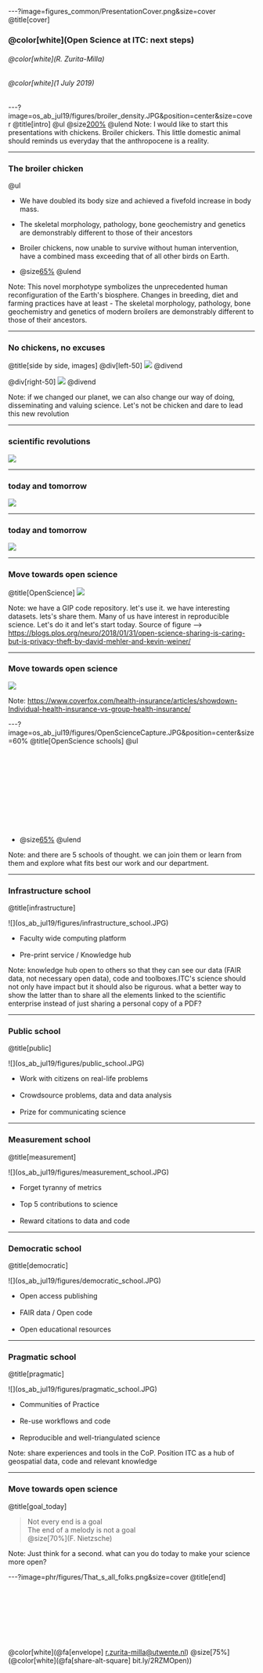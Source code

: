 ---?image=figures_common/PresentationCover.png&size=cover
@title[cover]
### @color[white](Open Science at ITC: next steps)
###### @color[white](R. Zurita-Milla)
###### @color[white](1 July 2019) 

---?image=os_ab_jul19/figures/broiler_density.JPG&position=center&size=cover
@title[intro]
@ul
@size[200%](Antropocene)
@ulend
Note: I would like to start this presentations with chickens. Broiler chickers. This little domestic animal should reminds us everyday that the anthropocene is a reality.

---
### The broiler chicken 

@ul
- We have doubled its body size and achieved a fivefold increase in body mass.

- The skeletal morphology, pathology, bone geochemistry and genetics are demonstrably different to those of their ancestors 

- Broiler chickens, now unable to survive without human intervention, have a combined mass exceeding that of all other birds on Earth. 

- @size[65%](DOI:10.1098/rsos.180325)
@ulend


Note: This novel morphotype symbolizes the unprecedented human reconfiguration of the Earth's biosphere. Changes in breeding, diet and farming practices have at least - The skeletal morphology, pathology, bone geochemistry and genetics of modern broilers are demonstrably different to those of their ancestors. 


---
### No chickens, no excuses  
@title[side by side, images]
@div[left-50]
![](os_ab_jul19/figures/broiler.jpg)
@divend

@div[right-50]
![](os_ab_jul19/figures/openscience_logo.png)
@divend

Note: if we changed our planet, we can also change our way of doing, disseminating and valuing science. Let's not be chicken and dare to lead this new revolution 

--- 
### scientific revolutions
![](os_ab_jul19/figures/cost_publishing.JPG)

---
### today and tomorrow
![](os_ab_jul19/figures/research_today_future.JPG)
 
---
### today and tomorrow
![](os_ab_jul19/figures/research_today_future2.JPG)
 
--- 
### Move towards open science 
@title[OpenScience]
![](phr/figures/OpenScience.png)

Note: we have a GIP code repository. let's use it. we have interesting datasets. lets's share them. Many of us have interest in reproducible science. Let's do it and let's start today. Source of figure --> https://blogs.plos.org/neuro/2018/01/31/open-science-sharing-is-caring-but-is-privacy-theft-by-david-mehler-and-kevin-weiner/

--- 
### Move towards open science 
![](os_ab_jul19/figures/individual_vs_family.jpg)

Note: https://www.coverfox.com/health-insurance/articles/showdown-Individual-health-insurance-vs-group-health-insurance/

---?image=os_ab_jul19/figures/OpenScienceCapture.JPG&position=center&size=60% 
@title[OpenScience schools]
@ul
<br><br><br><br><br><br><br><br><br><br><br>
- @size[65%](DOI:10.1007/978-3-319-00026-8_2)
@ulend

Note: and there are 5 schools of thought. we can join them or learn from them and explore what fits best our work and our department.
 
---
### Infrastructure school
@title[infrastructure]
<div class="left">
![](os_ab_jul19/figures/infrastructure_school.JPG)
</div>
<div class="right">
    <ul>
        <li>Faculty wide computing platform </li>
        <br>
        <li>‎Pre-print service / Knowledge hub </li>
    </ul>
</div>

Note: knowledge hub open to others so that they can see our data (FAIR data, not necessary open data), code and toolboxes.ITC's science should not only have impact but it should also be rigurous. what a better way to show the latter than to share all the elements linked to the scientific enterprise instead of just sharing a personal copy of a PDF?

---
### Public school
@title[public]
<div class="left">
![](os_ab_jul19/figures/public_school.JPG)
</div>
<div class="right">
    <ul>
        <li>Work with citizens on real-life problems</li>
        <br>
        <li>‎Crowdsource problems, data and data analysis </li>
        <br>
        <li>Prize for communicating science</li>
    </ul>
</div>

---
### Measurement school
@title[measurement]
<div class="left">
![](os_ab_jul19/figures/measurement_school.JPG)
</div>
<div class="right">
    <ul>
        <li>Forget tyranny of metrics</li>
        <br>
        <li>Top 5 contributions to science</li>
        <br>
        <li>Reward citations to data and code</li>
    </ul>
</div>

---
### Democratic school
@title[democratic]
<div class="left">
![](os_ab_jul19/figures/democratic_school.JPG)
</div>
<div class="right">
    <ul>
        <li>Open access publishing</li>
        <br>
        <li>FAIR data / Open code</li>
        <br>
        <li>Open educational resources</li>
    </ul>
</div>

---
### Pragmatic school
@title[pragmatic]
<div class="left">
![](os_ab_jul19/figures/pragmatic_school.JPG)
</div>
<div class="right">
    <ul>
        <li>Communities of Practice</li>
        <br>
        <li>Re-use workflows and code</li>
        <br>
        <li>Reproducible and well-triangulated science</li>
    </ul>
</div>

Note: share experiences and tools in the CoP.  Position ITC as a hub of geospatial data, code and relevant knowledge

---
### Move towards open science 
@title[goal_today]
> Not every end is a goal <br>
> The end of a melody is not a goal <br>
> @size[70%](F. Nietzsche)

Note: Just think for a second. what can you do today to make your science more open? 

---?image=phr/figures/That_s_all_folks.png&size=cover
@title[end]
<br><br>
<br><br>
<br><br>
<br><br>
<br>
@color[white](@fa[envelope]  r.zurita-milla@utwente.nl)
@size[75%](@color[white](@fa[share-alt-square]  bit.ly/2RZMOpen))
